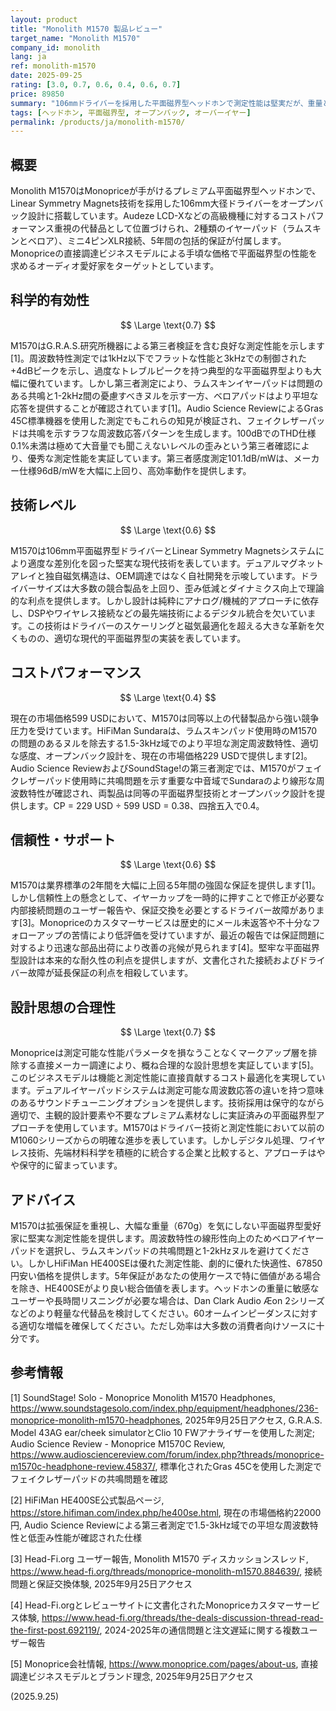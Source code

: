 ```yaml
---
layout: product
title: "Monolith M1570 製品レビュー"
target_name: "Monolith M1570"
company_id: monolith
lang: ja
ref: monolith-m1570
date: 2025-09-25
rating: [3.0, 0.7, 0.6, 0.4, 0.6, 0.7]
price: 89850
summary: "106mmドライバーを採用した平面磁界型ヘッドホンで測定性能は堅実だが、重量と異なるイヤーパッドによる周波数特性の不整合が課題"
tags: [ヘッドホン, 平面磁界型, オープンバック, オーバーイヤー]
permalink: /products/ja/monolith-m1570/
---
```


## 概要

Monolith M1570はMonopriceが手がけるプレミアム平面磁界型ヘッドホンで、Linear Symmetry Magnets技術を採用した106mm大径ドライバーをオープンバック設計に搭載しています。Audeze LCD-Xなどの高級機種に対するコストパフォーマンス重視の代替品として位置づけられ、2種類のイヤーパッド（ラムスキンとベロア）、ミニ4ピンXLR接続、5年間の包括的保証が付属します。Monopriceの直接調達ビジネスモデルによる手頃な価格で平面磁界型の性能を求めるオーディオ愛好家をターゲットとしています。

## 科学的有効性

$$ \Large \text{0.7} $$

M1570はG.R.A.S.研究所機器による第三者検証を含む良好な測定性能を示します[1]。周波数特性測定では1kHz以下でフラットな性能と3kHzでの制御された+4dBピークを示し、過度なトレブルピークを持つ典型的な平面磁界型よりも大幅に優れています。しかし第三者測定により、ラムスキンイヤーパッドは問題のある共鳴と1-2kHz間の憂慮すべきヌルを示す一方、ベロアパッドはより平坦な応答を提供することが確認されています[1]。Audio Science ReviewによるGras 45C標準機器を使用した測定でもこれらの知見が検証され、フェイクレザーパッドは共鳴を示すラフな周波数応答パターンを生成します。100dBでのTHD仕様0.1%未満は極めて大音量でも聞こえないレベルの歪みという第三者確認により、優秀な測定性能を実証しています。第三者感度測定101.1dB/mWは、メーカー仕様96dB/mWを大幅に上回り、高効率動作を提供します。

## 技術レベル

$$ \Large \text{0.6} $$

M1570は106mm平面磁界型ドライバーとLinear Symmetry Magnetsシステムにより適度な差別化を図った堅実な現代技術を表しています。デュアルマグネットアレイと独自磁気構造は、OEM調達ではなく自社開発を示唆しています。ドライバーサイズは大多数の競合製品を上回り、歪み低減とダイナミクス向上で理論的な利点を提供します。しかし設計は純粋にアナログ/機械的アプローチに依存し、DSPやワイヤレス接続などの最先端技術によるデジタル統合を欠いています。この技術はドライバーのスケーリングと磁気最適化を超える大きな革新を欠くものの、適切な現代的平面磁界型の実装を表しています。

## コストパフォーマンス

$$ \Large \text{0.4} $$

現在の市場価格599 USDにおいて、M1570は同等以上の代替製品から強い競争圧力を受けています。HiFiMan Sundaraは、ラムスキンパッド使用時のM1570の問題のあるヌルを除去する1.5-3kHz域でのより平坦な測定周波数特性、適切な感度、オープンバック設計を、現在の市場価格229 USDで提供します[2]。Audio Science ReviewおよびSoundStage!の第三者測定では、M1570がフェイクレザーパッド使用時に共鳴問題を示す重要な中音域でSundaraのより線形な周波数特性が確認され、両製品は同等の平面磁界型技術とオープンバック設計を提供します。CP = 229 USD ÷ 599 USD = 0.38、四捨五入で0.4。

## 信頼性・サポート

$$ \Large \text{0.6} $$

M1570は業界標準の2年間を大幅に上回る5年間の強固な保証を提供します[1]。しかし信頼性上の懸念として、イヤーカップを一時的に押すことで修正が必要な内部接続問題のユーザー報告や、保証交換を必要とするドライバー故障があります[3]。Monopriceのカスタマーサービスは歴史的にメール未返答や不十分なフォローアップの苦情により低評価を受けていますが、最近の報告では保証問題に対するより迅速な部品出荷により改善の兆候が見られます[4]。堅牢な平面磁界型設計は本来的な耐久性の利点を提供しますが、文書化された接続およびドライバー故障が延長保証の利点を相殺しています。

## 設計思想の合理性

$$ \Large \text{0.7} $$

Monopriceは測定可能な性能パラメータを損なうことなくマークアップ層を排除する直接メーカー調達により、概ね合理的な設計思想を実証しています[5]。このビジネスモデルは機能と測定性能に直接貢献するコスト最適化を実現しています。デュアルイヤーパッドシステムは測定可能な周波数応答の違いを持つ意味のあるサウンドチューニングオプションを提供します。技術採用は保守的ながら適切で、主観的設計要素や不要なプレミアム素材なしに実証済みの平面磁界型アプローチを使用しています。M1570はドライバー技術と測定性能において以前のM1060シリーズからの明確な進歩を表しています。しかしデジタル処理、ワイヤレス技術、先端材料科学を積極的に統合する企業と比較すると、アプローチはやや保守的に留まっています。

## アドバイス

M1570は拡張保証を重視し、大幅な重量（670g）を気にしない平面磁界型愛好家に堅実な測定性能を提供します。周波数特性の線形性向上のためベロアイヤーパッドを選択し、ラムスキンパッドの共鳴問題と1-2kHzヌルを避けてください。しかしHiFiMan HE400SEは優れた測定性能、劇的に優れた快適性、67850円安い価格を提供します。5年保証があなたの使用ケースで特に価値がある場合を除き、HE400SEがより良い総合価値を表します。ヘッドホンの重量に敏感なユーザーや長時間リスニングが必要な場合は、Dan Clark Audio Æon 2シリーズなどのより軽量な代替品を検討してください。60オームインピーダンスに対する適切な増幅を確保してください。ただし効率は大多数の消費者向けソースに十分です。

## 参考情報

[1] SoundStage! Solo - Monoprice Monolith M1570 Headphones, https://www.soundstagesolo.com/index.php/equipment/headphones/236-monoprice-monolith-m1570-headphones, 2025年9月25日アクセス, G.R.A.S. Model 43AG ear/cheek simulatorとClio 10 FWアナライザーを使用した測定; Audio Science Review - Monoprice M1570C Review, https://www.audiosciencereview.com/forum/index.php?threads/monoprice-m1570c-headphone-review.45837/, 標準化されたGras 45Cを使用した測定でフェイクレザーパッドの共鳴問題を確認

[2] HiFiMan HE400SE公式製品ページ, https://store.hifiman.com/index.php/he400se.html, 現在の市場価格約22000円, Audio Science Reviewによる第三者測定で1.5-3kHz域での平坦な周波数特性と低歪み性能が確認された仕様

[3] Head-Fi.org ユーザー報告, Monolith M1570 ディスカッションスレッド, https://www.head-fi.org/threads/monoprice-monolith-m1570.884639/, 接続問題と保証交換体験, 2025年9月25日アクセス

[4] Head-Fi.orgとレビューサイトに文書化されたMonopriceカスタマーサービス体験, https://www.head-fi.org/threads/the-deals-discussion-thread-read-the-first-post.692119/, 2024-2025年の通信問題と注文遅延に関する複数ユーザー報告

[5] Monoprice会社情報, https://www.monoprice.com/pages/about-us, 直接調達ビジネスモデルとブランド理念, 2025年9月25日アクセス

(2025.9.25)